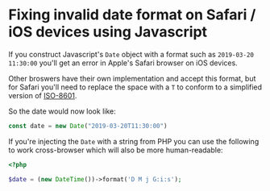 # Fixing invalid date format on Safari / iOS devices using Javascript

If you construct Javascript's `Date` object with a format such as `2019-03-20 11:30:00` you'll get an error in Apple's Safari browser on iOS devices.

Other broswers have their own implementation and accept this format, but for Safari you'll need to replace the space with a `T` to conform to a simplified version of [ISO-8601](https://ecma-international.org/ecma-262/5.1/#sec-15.9.1.15).

So the date would now look like:

```javascript
const date = new Date("2019-03-20T11:30:00")
```

If you're injecting the `Date` with a string from PHP you can use the following to work cross-browser which will also be more human-readable:

```php
<?php

$date = (new DateTime())->format('D M j G:i:s');
```
